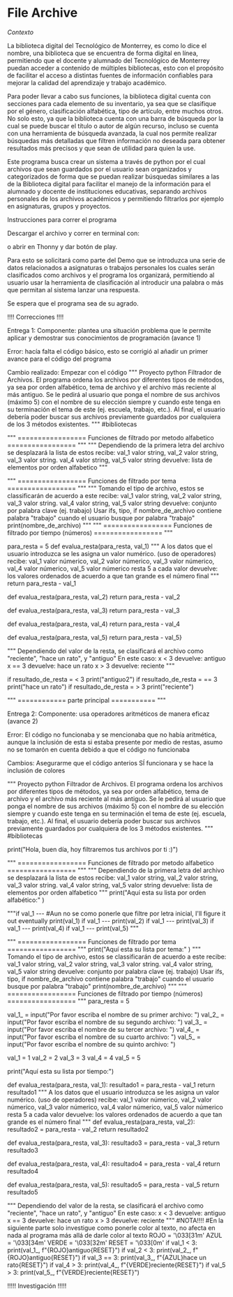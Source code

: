 # File Archive
*Contexto*

La biblioteca digital del Tecnológico de Monterrey, es como lo dice el nombre, una biblioteca que se encuentra de forma digital en línea, permitiendo que el docente y alumnado del Tecnológico de Monterrey puedan acceder a contenido de múltiples bibliotecas, esto con el propósito de facilitar el acceso a distintas fuentes de información confiables para mejorar la calidad del aprendizaje y trabajo académico.

Para poder llevar a cabo sus funciones, la biblioteca digital cuenta con secciones para cada elemento de su inventario, ya sea que se clasifique por el género, clasificación alfabética, tipo de artículo, entre muchos otros. No solo esto, ya que la biblioteca cuenta con una barra de búsqueda por la cual se puede buscar el título o autor de algún recurso, incluso se cuenta con una herramienta de búsqueda avanzada, la cual nos permite realizar búsquedas más detalladas que filtren información no deseada para obtener resultados más precisos y que sean de utilidad para quien la use.

Este programa busca crear un sistema a través de python por el cual archivos que sean guardados por el usuario sean organizados y categorizados de forma que se puedan realizar búsquedas similares a las de la Biblioteca digital para facilitar el manejo de la información para el alumnado y docente de instituciones educativas, separando archivos personales de los archivos académicos y permitiendo filtrarlos por ejemplo en asignaturas, grupos y proyectos.

Instrucciones para correr el programa

Descargar el archivo y correr en terminal con:

o abrir en Thonny y dar botón de play.

Para esto se solicitará como parte del Demo que se introduzca una serie de datos relacionados a asignaturas o trabajos personales los cuales serán clasificados como archivos y el programa los organizará, permitiendo al usuario usar la herramienta de clasificación al introducir una palabra o más que permitan al sistema lanzar una respuesta.

Se espera que el programa sea de su agrado.

!!!! Correcciones !!!!

Entrega 1:
Componente: plantea una situación problema que le permite aplicar y demostrar sus conocimientos de programación (avance 1)

Error: hacía falta el código básico, esto se corrigió al añadir un primer avance para el código del programa

Cambio realizado: Empezar con el código
"""
Proyecto python
Filtrador de Archivos.
El programa ordena los archivos por diferentes tipos de métodos, ya sea por orden alfabético, 
tema de archivo y el archivo más reciente al más antiguo.
Se le pedirá al usuario que ponga el nombre de sus archivos (máximo 5) con el nombre de su elección 
siempre y cuando este tenga en su terminación el tema de este (ej. escuela, trabajo, etc.).
Al final, el usuario debería poder buscar sus archivos previamente guardados por cualquiera
de los 3 métodos existentes. 
"""
#bibliotecas

"""
================= Funciones de filtrado por metodo alfabetico =================
"""
"""
Dependiendo de la primera letra del archivo se desplazará la lista de estos
recibe: val_1 valor string, val_2 valor string, val_3 valor string.
val_4 valor string, val_5 valor string
devuelve: lista de elementos por orden alfabetico
"""

"""
================= Funciones de filtrado por tema =================
"""
"""
Tomando el tipo de archivo, estos se classificarán de acuerdo a este
recibe: val_1 valor string, val_2 valor string, val_3 valor string.
val_4 valor string, val_5 valor string
devuelve: conjunto por palabra clave (ej. trabajo)
Usar ifs, tipo, 
if nombre_de_archivo contiene palabra "trabajo"
cuando el usuario busque por palabra "trabajo"
print(nombre_de_archivo)
"""
"""
================= Funciones de filtrado por tiempo (números) =================
"""

para_resta = 5
def evalua_resta(para_resta, val_1)
"""
A los datos que el usuario introduzca se les asigna un valor numérico.
(uso de operadores)
recibe: val_1 valor númerico, val_2 valor númerico, val_3 valor númerico,
val_4 valor númerico, val_5 valor númerico
resta 5 a cada valor
devuelve: los valores ordenados de acuerdo a que tan grande es el número final
"""
return para_resta - val_1

def evalua_resta(para_resta, val_2)
return para_resta - val_2

def evalua_resta(para_resta, val_3)
return para_resta - val_3

def evalua_resta(para_resta, val_4)
return para_resta - val_4

def evalua_resta(para_resta, val_5)
return para_resta - val_5}

"""
Dependiendo del valor de la resta, se clasificará el archivo como "reciente", "hace un rato",
y "antiguo"
En este caso: x < 3 
devuelve: antiguo
x == 3
devuelve: hace un rato
x > 3
devuelve: reciente
"""

if resultado_de_resta = < 3
print("antiguo2")
if resultado_de_resta = == 3
print("hace un rato")
if resultado_de_resta = > 3
print("reciente")

"""
============ parte principal ===========
"""

Entrega 2:
Componente: usa operadores aritméticos de manera eficaz (avance 2)

Error: El código no funcionaba y se mencionaba que no había aritmética, aunque la inclusión de esta si estaba presente por medio de restas, asumo no se tomarón en cuenta debido a que el código no funcionaba

Cambios: Asegurarme que el código anterios SÍ funcionara y se hace la inclusión de colores

"""
Proyecto python
Filtrador de Archivos.
El programa ordena los archivos por diferentes tipos de métodos, ya sea por orden alfabético, 
tema de archivo y el archivo más reciente al más antiguo.
Se le pedirá al usuario que ponga el nombre de sus archivos (máximo 5) con el nombre de su elección 
siempre y cuando este tenga en su terminación el tema de este (ej. escuela, trabajo, etc.).
Al final, el usuario debería poder buscar sus archivos previamente guardados por cualquiera
de los 3 métodos existentes. 
"""
#bibliotecas

print("Hola, buen día, hoy filtraremos tus archivos por ti :)")

"""
================= Funciones de filtrado por metodo alfabetico =================
"""
"""
Dependiendo de la primera letra del archivo se desplazará la lista de estos
recibe: val_1 valor string, val_2 valor string, val_3 valor string.
val_4 valor string, val_5 valor string
devuelve: lista de elementos por orden alfabetico
"""
print("Aquí esta su lista por orden alfabético:" )
      

"""if val_1  ---       #Aun no se como ponerle que filtre por letra inicial, I'll figure it out eventually
print(val_1)
if val_1  ---
print(val_2)
if val_1  ---
print(val_3)
if val_1  ---
print(val_4)
if val_1  ---
print(val_5)
"""

"""
================= Funciones de filtrado por tema =================
"""
print("Aquí esta su lista por tema:" )
"""
Tomando el tipo de archivo, estos se classificarán de acuerdo a este
recibe: val_1 valor string, val_2 valor string, val_3 valor string.
val_4 valor string, val_5 valor string
devuelve: conjunto por palabra clave (ej. trabajo)
Usar ifs, tipo, 
if nombre_de_archivo contiene palabra "trabajo"
cuando el usuario busque por palabra "trabajo"
print(nombre_de_archivo)
"""
"""
================= Funciones de filtrado por tiempo (números) =================
"""
para_resta = 5

val_1_ = input("Por favor escriba el nombre de su primer archivo: ")
val_2_ = input("Por favor escriba el nombre de su segundo archivo: ")
val_3_ = input("Por favor escriba el nombre de su tercer archivo: ")
val_4_ = input("Por favor escriba el nombre de su cuarto archivo: ")
val_5_ = input("Por favor escriba el nombre de su quinto archivo: ")

val_1 = 1
val_2 = 2
val_3 = 3
val_4 = 4
val_5 = 5

print("Aquí esta su lista por tiempo:")

def evalua_resta(para_resta, val_1):
    resultado1 = para_resta - val_1
    return resultado1
"""
A los datos que el usuario introduzca se les asigna un valor numérico.
(uso de operadores)
recibe: val_1 valor númerico, val_2 valor númerico, val_3 valor númerico,
val_4 valor númerico, val_5 valor númerico
resta 5 a cada valor
devuelve: los valores ordenados de acuerdo a que tan grande es el número final
"""
def evalua_resta(para_resta, val_2):
    resultado2 = para_resta - val_2
    return resultado2

def evalua_resta(para_resta, val_3):
    resultado3 = para_resta - val_3
    return resultado3

def evalua_resta(para_resta, val_4):
    resultado4 = para_resta - val_4
    return resultado4    

def evalua_resta(para_resta, val_5):
    resultado5 = para_resta - val_5
    return resultado5

"""
Dependiendo del valor de la resta, se clasificará el archivo como "reciente", "hace un rato",
y "antiguo"
En este caso: x < 3 
devuelve: antiguo
x == 3
devuelve: hace un rato
x > 3
devuelve: reciente
"""
#NOTA!!!!
#En la siguiente parte solo investigue como ponerle color al texto, no afecta en nada al programa más allá de darle color al texto
ROJO = '\033[31m'
AZUL = '\033[34m'
VERDE = '\033[32m'
RESET = '\033[0m'
if val_1 < 3:
    print(val_1_, f"{ROJO}antiguo{RESET}")
if val_2 < 3:
    print(val_2_, f"{ROJO}antiguo{RESET}")
if val_3 == 3:
    print(val_3_, f"{AZUL}hace un rato{RESET}")
if val_4 > 3:
    print(val_4_, f"{VERDE}reciente{RESET}")
if val_5 > 3:
    print(val_5_, f"{VERDE}reciente{RESET}")

!!!!! Investigación !!!!!
